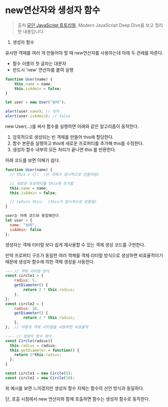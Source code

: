 # new연산자와 생성자 함수

> 출처 [모던 JavaScript 튜토리얼](https://ko.javascript.info/), Modern JavaScript Deep Dive를 보고 정리한 내용입니다.

1. 생성자 함수

유사한 객체를 여러 개 만들어야 할 때 new연산자를 사용하는데 아래 두 관례를 따른다.

-   함수 이름의 첫 글자는 대문자
-   반드시 'new' 연산자를 붙여 실행

```js
function User(name) {
    this.name = name;
    this.isAdmin = false;
}

let user = new User("보라");

alert(user.name); // 보라
alert(user.isAdmin); // false
```

new User(...)를 써서 함수를 실행하면 아래와 같은 알고리즘이 동작한다.

1. 암묵적으로 생성되는 빈 객체를 만들어 this에 할당한다.
2. 함수 본문을 실행하고 this에 새로운 프로퍼티를 추가해 this를 수정한다.
3. 생성자 함수 내부의 모든 처리가 끝나면 this 를 반환한다.

아래 코드를 보면 이해가 쉽다.

```js
function User(name) {
  // this = {};  (빈 객체가 암시적으로 만들어짐)

  // 새로운 프로퍼티를 this에 추가함
  this.name = name;
  this.isAdmin = false;

  // return this;  (this가 암시적으로 반환됨)
}

user는 아래 코드와 동일해진다.
let user = {
  name: "보라",
  isAdmin: false
};
```

생성자는 객체 리터럴 보다 쉽게 재사용할 수 있는 객체 생성 코드를 구현한다.

만약 프로퍼티 구조가 동일한 여러 객체를 객체 리터럴 방식으로 생성하면 비효율적이기 때문에 생성자 함수에 의한 객체 생성을 사용한다.

```js
--- // 객체 리터럴 방식
const circle1 = {
    radius: 5,
    getDiameter() {
        return 2 * this.radius;
    },
};
const circle2 = {
    radius: 10,
    getDiameter() {
        return 2 * this.radius;
    },
};  // 이렇게 객체 리터럴을 사용하면 비효율적

---- // 생성자 함수 방식
const Circle(radius){
  this.radius = radius;
  this.getDiameter = function() {
    return 2*this.radius;
  };
}

const circle1 = new Circle(5);
const circle2 = new Circle(10);
```

위 예시를 보면 느끼겠지만 생성자 함수 자체는 함수의 선언 방식과 동일하다.

단, 호출 시점에서 new 연산자와 함께 호출하면 함수는 생성자 함수로 동작한다.
